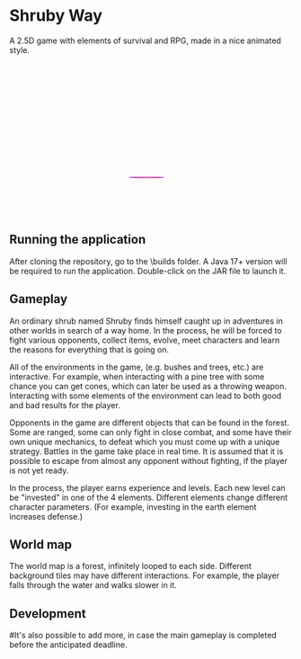 # Shruby Way

A 2.5D game with elements of survival and RPG, made in a nice animated style.

![](JumpOut.gif)

## Running the application
After cloning the repository, go to the \builds folder. A Java 17+ version will be required to run the application. Double-click on the JAR file to launch it.

## Gameplay
An ordinary shrub named Shruby finds himself caught up in adventures in other worlds in search of a way home. In the process, he will be forced to fight various opponents, collect items, evolve, meet characters and learn the reasons for everything that is going on.

All of the environments in the game, (e.g. bushes and trees, etc.) are interactive. For example, when interacting with a pine tree with some chance you can get cones, which can later be used as a throwing weapon. Interacting with some elements of the environment can lead to both good and bad results for the player.

Opponents in the game are different objects that can be found in the forest. Some are ranged, some can only fight in close combat, and some have their own unique mechanics, to defeat which you must come up with a unique strategy. Battles in the game take place in real time. It is assumed that it is possible to escape from almost any opponent without fighting, if the player is not yet ready.

In the process, the player earns experience and levels. Each new level can be "invested" in one of the 4 elements. Different elements change different character parameters. (For example, investing in the earth element increases defense.)

## World map
The world map is a forest, infinitely looped to each side. Different background tiles may have different interactions. For example, the player falls through the water and walks slower in it.

## Development
#It's also possible to add more, in case the main gameplay is completed before the anticipated deadline.

